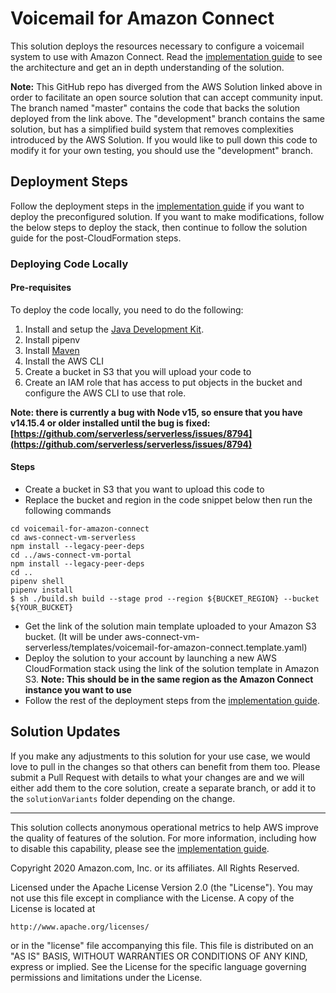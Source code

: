 # Voicemail for Amazon Connect
This solution deploys the resources necessary to configure a voicemail system to use with Amazon Connect. Read the [implementation guide](voicemail-for-amazon-connect-implementation-guide.pdf) to see the architecture and get an in depth understanding of the solution.

**Note:**
This GitHub repo has diverged from the AWS Solution linked above in order to facilitate an open source solution that can accept community input. The branch named "master" contains the code that backs the solution deployed from the link above. The "development" branch contains the same solution, but has a simplified build system that removes complexities introduced by the AWS Solution. If you would like to pull down this code to modify it for your own testing, you should use the "development" branch.

## Deployment Steps 
Follow the deployment steps in the [implementation guide](voicemail-for-amazon-connect-implementation-guide.pdf) if you want to deploy the preconfigured solution. If you want to make modifications, follow the below steps to deploy the stack, then continue to follow the solution guide for the post-CloudFormation steps.

### Deploying Code Locally

#### Pre-requisites
To deploy the code locally, you need to do the following:

1. Install and setup the [Java Development Kit](https://www.oracle.com/java/technologies/javase-downloads.html).
2. Install pipenv
3. Install [Maven](http://maven.apache.org/install.html)
4. Install the AWS CLI
5. Create a bucket in S3 that you will upload your code to
6. Create an IAM role that has access to put objects in the bucket and configure the AWS CLI to use that role.

**Note: there is currently a bug with Node v15, so ensure that you have v14.15.4 or older installed until the bug is fixed: [https://github.com/serverless/serverless/issues/8794](https://github.com/serverless/serverless/issues/8794)**

#### Steps

* Create a bucket in S3 that you want to upload this code to
* Replace the bucket and region in the code snippet below then run the following commands
```
cd voicemail-for-amazon-connect
cd aws-connect-vm-serverless
npm install --legacy-peer-deps
cd ../aws-connect-vm-portal
npm install --legacy-peer-deps
cd ..
pipenv shell
pipenv install
$ sh ./build.sh build --stage prod --region ${BUCKET_REGION} --bucket ${YOUR_BUCKET}
```
* Get the link of the solution main template uploaded to your Amazon S3 bucket. (It will be under aws-connect-vm-serverless/templates/voicemail-for-amazon-connect.template.yaml)
* Deploy the solution to your account by launching a new AWS CloudFormation stack using the link of the solution template in Amazon S3. **Note: This should be in the same region as the Amazon Connect instance you want to use**
* Follow the rest of the deployment steps from the [implementation guide](voicemail-for-amazon-connect-implementation-guide.pdf).

## Solution Updates
If you make any adjustments to this solution for your use case, we would love to pull in the changes so that others can benefit from them too. Please submit a Pull Request with details to what your changes are and we will either add them to the core solution, create a separate branch, or add it to the `solutionVariants` folder depending on the change.

***

This solution collects anonymous operational metrics to help AWS improve the
quality of features of the solution. For more information, including how to disable
this capability, please see the [implementation guide](voicemail-for-amazon-connect-implementation-guide.pdf).

Copyright 2020 Amazon.com, Inc. or its affiliates. All Rights Reserved.

Licensed under the Apache License Version 2.0 (the "License"). You may not use this file except in compliance with the License. A copy of the License is located at

    http://www.apache.org/licenses/

or in the "license" file accompanying this file. This file is distributed on an "AS IS" BASIS, WITHOUT WARRANTIES OR CONDITIONS OF ANY KIND, express or implied. See the License for the specific language governing permissions and limitations under the License.